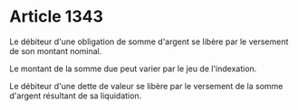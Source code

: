 # Article 1343

Le débiteur d'une obligation de somme d'argent se libère par le versement de son montant nominal. <p> Le montant de la somme due peut varier par le jeu de l'indexation. </p><p> Le débiteur d'une dette de valeur se libère par le versement de la somme d'argent résultant de sa liquidation. </p>